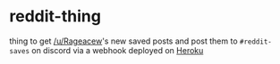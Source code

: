 # reddit-thing
thing to get [/u/Rageacew](https://www.reddit.com/u/Rageacew)'s new saved posts and post them to `#reddit-saves` on discord via a webhook 
deployed on [Heroku](www.heroku.com)
